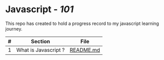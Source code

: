 # Javascript - *101*

This repo has created to hold a progress record to my javascript learning journey.

|  #  | Section              | File                                          |
| :-: | -------------------- | --------------------------------------------- |
|  1  | What is Javascript ? | [README.md](/00_what_is_javascript/README.md) |
